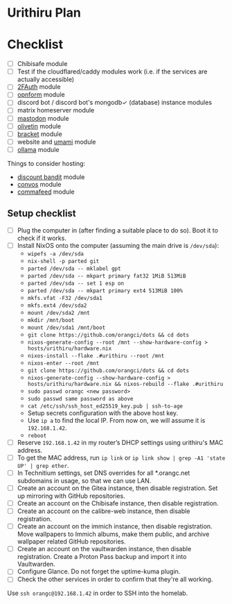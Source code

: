 # Urithiru Plan

# Checklist
- [ ] Chibisafe module
- [ ] Test if the cloudflared/caddy modules work (i.e. if the services are actually accessible)
- [ ] [2FAuth](https://docs.2fauth.app/) module
- [ ] [opnform](https://opnform.com/) module
- [ ] discord bot / discord bot's mongodb✓ (database) instance modules
- [ ] matrix homeserver module
- [ ] [mastodon](https://github.com/mastodon/mastodon) module
- [ ] [olivetin](https://www.olivetin.app) module
- [ ] [bracket](https://docs.bracketapp.nl/) module
- [ ] website and [umami](https://umami.is) module
- [ ] [ollama](https://ollama.com/) module

Things to consider hosting:
- [discount bandit](https://discount-bandit.cybrarist.com/) module
- [convos](https://convos.chat) module
- [commafeed](https://github.com/Athou/commafeed) module

## Setup checklist
- [ ] Plug the computer in (after finding a suitable place to do so). Boot it to check if it works.
- [ ] Install NixOS onto the computer (assuming the main drive is `/dev/sda`):
    - `wipefs -a /dev/sda`
    - `nix-shell -p parted git`
    - `parted /dev/sda -- mklabel gpt`
    - `parted /dev/sda -- mkpart primary fat32 1MiB 513MiB`
    - `parted /dev/sda -- set 1 esp on`
    - `parted /dev/sda -- mkpart primary ext4 513MiB 100%`
    - `mkfs.vfat -F32 /dev/sda1`
    - `mkfs.ext4 /dev/sda2`
    - `mount /dev/sda2 /mnt`
    - `mkdir /mnt/boot`
    - `mount /dev/sda1 /mnt/boot`
    - `git clone https://github.com/orangci/dots && cd dots`
    - `nixos-generate-config --root /mnt --show-hardware-config > hosts/urithiru/hardware.nix`
    - `nixos-install --flake .#urithiru --root /mnt`
    - `nixos-enter --root /mnt`
    - `git clone https://github.com/orangci/dots && cd dots`
    - `nixos-generate-config --show-hardware-config > hosts/urithiru/hardware.nix && nixos-rebuild --flake .#urithiru`
    - `sudo passwd orangc <new password>`
    - `sudo passwd same password as above`
    - `cat /etc/ssh/ssh_host_ed25519_key.pub | ssh-to-age`
    - Setup secrets configuration with the above host key.
    - Use `ip a` to find the local IP. From now on, we will assume it is `192.168.1.42`.
    - `reboot`
- [ ] Reserve `192.168.1.42` in my router’s DHCP settings using urithiru's MAC address.
- [ ] To get the MAC address, run `ip link` or `ip link show | grep -A1 'state UP' | grep ether`.
- [ ] In Technitium settings, set DNS overrides for all *.orangc.net subdomains in usage, so that we can use LAN.
- [ ] Create an account on the Gitea instance, then disable registration. Set up mirroring with GitHub repositories.
- [ ] Create an account on the Chibisafe instance, then disable registration.
- [ ] Create an account on the calibre-web instance, then disable registration.
- [ ] Create an account on the immich instance, then disable registration. Move wallpapers to Immich albums, make them public, and archive wallpaper related GitHub repositories.
- [ ] Create an account on the vaultwarden instance, then disable registration. Create a Proton Pass backup and import it into Vaultwarden.
- [ ] Configure Glance. Do not forget the uptime-kuma plugin.
- [ ] Check the other services in order to confirm that they're all working.
<!-- - [ ] Create a backup of of Juniper and move it into `/var/lib/minecraft`. Enable `modules.server.minecraft.juniper.enable`. -->

Use `ssh orangc@192.168.1.42` in order to SSH into the homelab.